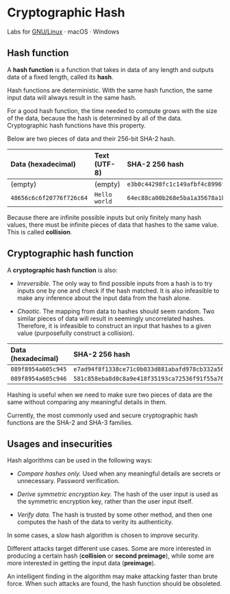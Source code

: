 # Cryptographic Hash

Labs for [GNU/Linux](../../lab/gnu-linux/cryptographic-hash) · macOS · Windows

## Hash function

A **hash function** is a function that takes in data of any length and outputs data of a fixed length, called its **hash**.

Hash functions are deterministic. With the same hash function, the same input data will always result in the same hash.

For a good hash function, the time needed to compute grows with the size of the data, because the hash is determined by all of the data. Cryptographic hash functions have this property.

Below are two pieces of data and their 256-bit SHA-2 hash.

| Data (hexadecimal)       | Text (UTF-8)  | SHA-2 256 hash                                                     |
|:------------------------ |:------------- |:------------------------------------------------------------------ |
| (empty)                  | (empty)       | `e3b0c44298fc1c149afbf4c8996fb92427ae41e4649b934ca495991b7852b855` |
| `48656c6c6f20776f726c64` | `Hello world` | `64ec88ca00b268e5ba1a35678a1b5316d212f4f366b2477232534a8aeca37f3c` |

Because there are infinite possible inputs but only finitely many hash values, there must be infinite pieces of data that hashes to the same value. This is called **collision**.

## Cryptographic hash function

A **cryptographic hash function** is also:

- *Irreversible.* The only way to find possible inputs from a hash is to try inputs one by one and check if the hash matched. It is also infeasible to make any inference about the input data from the hash alone.

- *Chaotic.* The mapping from data to hashes should seem random. Two similar pieces of data will result in seemingly uncorrelated hashes. Therefore, it is infeasible to construct an input that hashes to a given value (purposefully construct a collision).

| Data (hexadecimal) | SHA-2 256 hash                                                     |
|:------------------ |:------------------------------------------------------------------ |
| `089f8954a605c945` | `e7ad94f8f1338ce71c0b033d881abafd978cb332a56f1fe2d79082565aafc5ee` |
| `089f8954a605c946` | `581c858eba8d0c8a9e418f35193ca72536f91f55a7610b7001d0c0330bc8b1b6` |

Hashing is useful when we need to make sure two pieces of data are the same without comparing any meaningful details in them.

Currently, the most commonly used and secure cryptographic hash functions are the SHA-2 and SHA-3 families.

## Usages and insecurities

Hash algorithms can be used in the following ways:

- *Compare hashes only.* Used when any meaningful details are secrets or unnecessary. Password verification.

- *Derive symmetric encryption key.* The hash of the user input is used as the symmetric encryption key, rather than the user input itself.

- *Verify data.* The hash is trusted by some other method, and then one computes the hash of the data to verity its authenticity.

In some cases, a slow hash algorithm is chosen to improve security.

Different attacks target different use cases. Some are more interested in producing a certain hash (**collision** or **second preimage**), while some are more interested in getting the input data (**preimage**).

An intelligent finding in the algorithm may make attacking faster than brute force. When such attacks are found, the hash function should be obsoleted.
